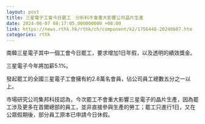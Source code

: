```yaml
---
layout: post
title: 三星電子工會今日罷工　分析料不會重大影響公司晶片生產
date: 2024-06-07 08:17:05.000000000 +08:00
link: https://news.rthk.hk/rthk/ch/component/k2/1756448-20240607.htm
categories: rthk
---
```


南韓三星電子其中一個工會今日罷工，要求增加1日年假，以及透明的績效獎金。

三星電子今年將加薪5.1%。

發起罷工的全國三星電子工會擁有約2.8萬名會員，佔公司員工總數五分之一以上。

市場研究公司集邦科技認為，今次罷工不會重大影響三星電子的晶片生產，因為罷工涉及更多在首爾總部的員工，並非直接參與生產的勞工；罷工只進行1日，又在公眾假期後，部分員工原本已申請今日休假。
